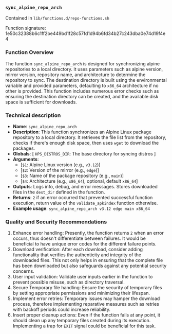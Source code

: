 ### `sync_alpine_repo_arch`

Contained in `lib/functions.d/repo-functions.sh`

Function signature: 1e50c32388b6c1ff2be449bd1f28c57fd1d94b6fd34b27c243dba0e74d19f4e4

### Function Overview
The function `sync_alpine_repo_arch` is designed for synchronizing alpine repositories to a local directory. It uses parameters such as alpine version, mirror version, repository name, and architecture to determine the repository to sync. The destination directory is built using the environmental variable and provided parameters, defaulting to `x86_64` architecture if no other is provided. This function includes numerous error checks such as ensuring the destination directory can be created, and the available disk space is sufficient for downloads.

### Technical description

- **Name**: `sync_alpine_repo_arch`
- **Description**: This function synchronizes an Alpine Linux package repository to a local directory. It retrieves the file list from the repository, checks if there's enough disk space, then uses `wget` to download the packages.
- **Globals**: [ `HPS_DISTROS_DIR`: The base directory for syncing distros ]
- **Arguments**: 
  - [`$1`: Alpine Linux version (e.g., `v3.12`)]
  - [`$2`: Version of the mirror (e.g., `edge`)]
  - [`$3`: Name of the package repository (e.g., `main`)]
  - [`$4`: Architecture (e.g., `x86_64`), optional, default `x86_64`]
- **Outputs**: Logs info, debug, and error messages. Stores downloaded files in the `dest_dir` defined in the function.
- **Returns**: `2` if an error occurred that prevented successful function execution, return value of the `validate_apkindex` function otherwise.
- **Example usage**: `sync_alpine_repo_arch v3.12 edge main x86_64`

### Quality and Security Recommendations

1. Enhance error handling: Presently, the function returns `2` when an error occurs, thus doesn't differentiate between failures. It would be beneficial to have unique error codes for the different failure points.
2. Download verification: After each download, consider adding functionality that verifies the authenticity and integrity of the downloaded files. This not only helps in ensuring that the complete file has been downloaded but also safeguards against any potential security concerns.
3. User input validation: Validate user inputs earlier in the function to prevent possible misuse, such as directory traversal.
4. Secure Temporary file handling: Ensure the security of temporary files by setting appropriate permissions and minimizing their lifespan.
5. Implement error retries: Temporary issues may hamper the download process, therefore implementing reparative measures such as retries with backoff periods could increase reliability.
6. Insert proper cleanup actions: Even if the function fails at any point, it should clean up any temporary files created during its execution. Implementing a trap for `EXIT` signal could be beneficial for this task.

